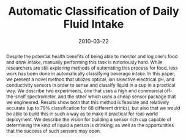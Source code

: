 ---
abstract: |-
  Despite the potential health benefits of being able to monitor and log one's food and drink intake, manually performing this task is notoriously hard. While researchers are still exploring methods of automating this process for food, less work has been done in automatically classifying beverage intake. In this paper, we present a novel method that utilizes optical, ion selective electrical pH, and conductivity sensors in order to sense and classify liquid in a cup in a practical way. We describe two experiments, one that uses a high end commercial off-the-shelf spectrometer, and the other which uses a cheap sensor package that we engineered. Results show both that this method is feasible and relatively accurate (up to 79% classification for 68 different drinks), but also that we would be able to build this in such a way as to make it practical for real-world deployment. We describe the vision for building a sensor rich cup capable of determining the kind of liquid a person is drinking, as well as the opportunities that the success of such sensors may open.
authors:
- Jonathan Lester
- Desney Tan
- patel
- A.J. Brush
award: 'Best Paper Award'
bibtex: |-
  @INPROCEEDINGS{5482280, 
  author={J. Lester and D. Tan and S. Patel and A. J. B. Brush}, 
  booktitle={2010 4th International Conference on Pervasive Computing Technologies for Healthcare}, 
  title={Automatic classification of daily fluid intake}, 
  year={2010}, 
  pages={1-8}, 
  keywords={health care;pH measurement;pattern classification;sensors;automatic classification;conductivity sensors;health benefits;health metrics;ion selective electrical pH;off-the-shelf spectrometer;Brushes;Computer science;Computerized monitoring;Conductivity;Fingerprint recognition;Optical sensors;Packaging;Particle beam optics;Sensor phenomena and characterization;Spectroscopy;Drink classification;caloric intake;conductivity;cup;food;health;pH;sensor;spectrometer;weight loss}, 
  doi={10.4108/ICST.PERVASIVEHEALTH2010.8906}, 
  ISSN={2153-1633}, 
  month={March},}
caption: ''
citation: |-
  Lester, J., Tan, D., Patel, S., & Brush, A. B. (2010, March). Automatic classification of daily fluid intake. In 2010 4th International Conference on Pervasive Computing Technologies for Healthcare (pp. 1-8). IEEE.
conference: IEEE 4th International Conference on Pervasive Computing for Healthcare (PERVASIVEHEALTH), 2015
date: '2010-03-22'
image: ''
pdf: /pdfs/automatic-classification.pdf
thumbnail: ''
title: 'Automatic Classification of Daily Fluid Intake '
video: ''
video_embed: ''
---